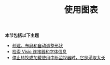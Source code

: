 ﻿---
title: 使用图表
type: docs
weight: 40
url: /zh/java/working-with-diagrams/
---
**本节包括以下主题** 
- [创建、布局和自动调整形状](/diagram/zh/java/create-2c-layout-and-auto-fit-shapes/)
- [检索 Visio 连接器和字体信息](/diagram/zh/java/retrieve-visio-connectors-and-font-information/)
- [停止转换或加载使用中断监视器时，它是采取太长](/diagram/zh/java/stop-conversion-or-loading-using-interruptmonitor-when-it-is-taking-too-long/)
